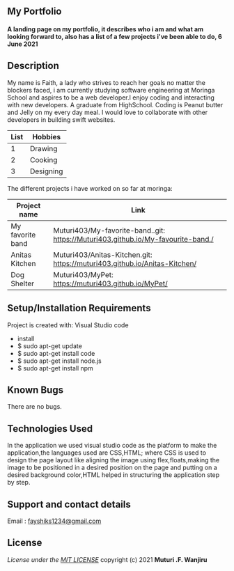 ## My Portfolio
#### A landing page on my portfolio, it describes who i am and what am looking forward to, also has a list of a few projects i've been able to do, 6 June 2021
## Description
My name is Faith, a lady who strives to reach her goals no matter the blockers faced, i am currently studying software engineering at Moringa School and aspires to be a web developer.I enjoy coding and interacting with new developers. A graduate from HighSchool. Coding is Peanut butter and Jelly on my every day meal. I would love to collaborate with other developers in building swift websites.  

|List|Hobbies|
|---|---|
|1|Drawing|
|2|Cooking|
|3|Designing|

The different projects i have worked on so far at moringa:

|Project name|Link|
|---|---|
|My favorite band|Muturi403/My-favorite-band..git: https://Muturi403.github.io/My-favourite-band./|
|Anitas Kitchen|Muturi403/Anitas-Kitchen.git: https://muturi403.github.io/Anitas-Kitchen/|
|Dog Shelter|Muturi403/MyPet: https://muturi403.github.io/MyPet/|

## Setup/Installation Requirements
Project is created with:
 Visual Studio code
* install
* $ sudo apt-get update
* $ sudo apt-get install code
* $ sudo apt-get install node.js
* $ sudo apt-get install npm
## Known Bugs
There are no bugs.
## Technologies Used
In the application we used visual studio code as the platform to make the application,the languages used are CSS,HTML; where CSS is used  to design the page layout like aligning the image using flex,floats,making the image to be positioned in a desired position on the page and putting on a desired background color,HTML helped in structuring the application step by step.
## Support and contact details
Email : fayshiks1234@gmail.com
## License
*License under the [MIT LICENSE](LICENSE.txt)* copyright (c) 2021
**Muturi .F. Wanjiru**